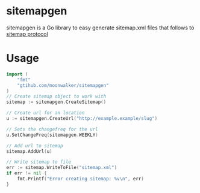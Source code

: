 # sitemapgen
sitemapgen is a Go library to easy generate sitemap.xml files that follows to [sitemap protocol]

# Usage
```go
import (
    "fmt"
    "gtihub.com/moonwalker/sitemapgen"
)
// Create sitemap object to work with
sitemap := sitemapgen.CreateSitemap()

// Create url for an location
u := sitemapgen.CreateUrl("http://example.example/slug")

// Sets the changefreq for the url
u.SetChangeFreq(sitemapgen.WEEKLY)

// Add url to sitemap
sitemap.AddUrl(u)

// Write sitemap to file
err := sitemap.WriteToFile("sitemap.xml")
if err != nil {
    fmt.Printf("Error creating sitemap: %v\n", err)
}
```

 [sitemap protocol]: <https://www.sitemaps.org/protocol.html>